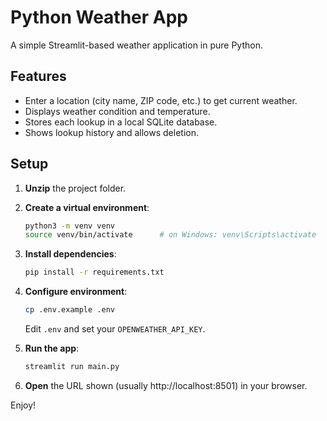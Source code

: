 # Python Weather App

A simple Streamlit-based weather application in pure Python.

## Features

- Enter a location (city name, ZIP code, etc.) to get current weather.
- Displays weather condition and temperature.
- Stores each lookup in a local SQLite database.
- Shows lookup history and allows deletion.

## Setup

1. **Unzip** the project folder.
2. **Create a virtual environment**:
   ```bash
   python3 -m venv venv
   source venv/bin/activate      # on Windows: venv\Scripts\activate
   ```
3. **Install dependencies**:
   ```bash
   pip install -r requirements.txt
   ```
4. **Configure environment**:
   ```bash
   cp .env.example .env
   ```
   Edit `.env` and set your `OPENWEATHER_API_KEY`.

5. **Run the app**:
   ```bash
   streamlit run main.py
   ```
6. **Open** the URL shown (usually http://localhost:8501) in your browser.

Enjoy!